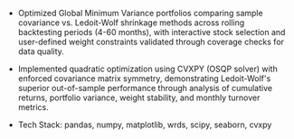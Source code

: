 - Optimized Global Minimum Variance portfolios comparing sample covariance vs. Ledoit-Wolf shrinkage methods across rolling backtesting periods (4-60 months), with interactive stock selection and user-defined weight constraints validated through coverage checks for data quality.

- Implemented quadratic optimization using CVXPY (OSQP solver) with enforced covariance matrix symmetry, demonstrating Ledoit-Wolf's superior out-of-sample performance through analysis of cumulative returns, portfolio variance, weight stability, and monthly turnover metrics.

- Tech Stack: pandas, numpy, matplotlib, wrds, scipy, seaborn, cvxpy
